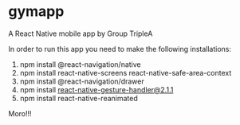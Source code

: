 # gymapp 
A React Native mobile app by Group TripleA

In order to run this app you need to make the following installations:
1. npm install @react-navigation/native
2. npm install react-native-screens react-native-safe-area-context
3. npm install @react-navigation/drawer
4. npm install react-native-gesture-handler@2.1.1
5. npm install react-native-reanimated

Moro!!!
